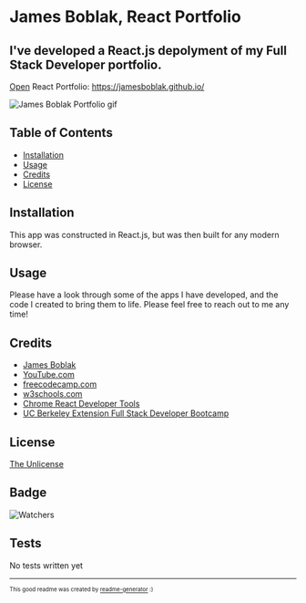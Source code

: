 # James Boblak, React Portfolio

## I've developed a React.js depolyment of my Full Stack Developer portfolio.

[Open](https://jamesboblak.github.io/) React Portfolio:
https://jamesboblak.github.io/

![James Boblak Portfolio gif](./assets/images/react-portfolio_demo.gif)

## Table of Contents

* [Installation](#installation)
* [Usage](#usage)
* [Credits](#credits)
* [License](#license)


## Installation

This app was constructed in React.js, but was then built for any modern browser.  


## Usage 

Please have a look through some of the apps I have developed, and the code I created to bring them to life.  Please feel free to reach out to me any time!


## Credits

* [James Boblak](https://www.linkedin.com/in/james-boblak-03161170/)
* [YouTube.com](www.youtube.com)
* [freecodecamp.com](https://www.freecodecamp.org/news/best-react-javascript-tutorial/)
* [w3schools.com](https://www.w3schools.com/)
* [Chrome React Developer Tools](https://chrome.google.com/webstore/detail/react-developer-tools)
* [UC Berkeley Extension Full Stack Developer Bootcamp](https://bootcamp.berkeley.edu/coding/)  

## License

[The Unlicense](https://choosealicense.com/licenses/unlicense/)


## Badge

![Watchers](https://img.shields.io/github/watchers/jamesboblak/jamesboblak.github.io?style=social)


## Tests

No tests written yet

---

<sup><sub> This good readme was created by [readme-generator](https://github.com/jamesboblak/readme-generator) :)</sub></sup>
